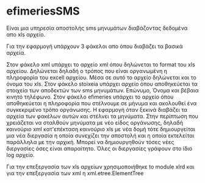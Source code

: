 # efimeriesSMS

Είναι μια υπηρεσία αποστολής sms μηνυμάτων διαβάζοντας δεδομένα απο xls αρχείο. 

Για την εφαρμογή υπάρχουν 3 φάκελοι απο όπου διαβάζει τα βασικά αρχεία. 


Στον φάκελο xml υπάρχει το αρχείο xml όπου δηλώνεται το format του xls αρχείου. 
Δηλώνεται δηλαδή ο τρόπος που είναι οργανωμένη η πληροφορία του excell αρχείου. Μέσα σε αυτό το αρχείο δηλώνεται και το όνομα του xls.
Στον φάκελο stoixeia υπάρχει αρχείο όπου αποθηκεύεται τα στοιχεία των αποδεκτών των sms μηνυμάτων. Επώνυμο, Όνομα και βέβαια κινητό τηλέφωνο. 
Στον φάκελο efimeries υπάρχει το αρχείο όπου αποθηκεύεται η πληροφορία που στέλνουμε σε μήνυμα και ακολουθεί ένα συγκεκριμένο τρόπο οργάνωσης. 
Η εφαρμογή όταν ξεκινά διαβάζει τα αρχεία των  φακέλων αυτών και στέλνει τα μηνύματα. 
Στην περίπτωση που χρειάζεται να σταλθούν μηνύματα με νέο είδος οργάνωσης, δηλαδή καινούριο xml κατ'επέκταση καινούριο xls με νέα δομή τότε δημιουργείται μια νέα διεργασία η οποία συνεχίζει την αποστολή και η οποία εκτελείται παράλληλα με την αρχική. 
Μπορεί να δημιουργηθούν τόσες νέες διεργασίες όσες είναι απαραίτητο. 
Όλες οι διεργασίες γράφουν στο ίδιο log αρχείο. 

Για την επεξεργασία των xls αρχείων χρησιμοποιήθηκε to module xlrd
και για την επεξεργασία των xml η xml.etree.ElementTree

